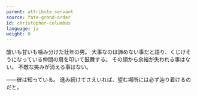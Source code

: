 ```yaml
---
parent: attribute.servant
source: fate-grand-order
id: christopher-columbus
language: ja
weight: 0
---
```


酸いも甘いも噛み分けた壮年の男。
大事なのは諦めない事だと語り、くじけそうになっている仲間の肩を叩いて鼓舞する。
その顔から余裕が失われる事はない。
不敵な笑みが消える事はない。

――彼は知っている。
進み続けてさえいれば、望む場所には必ず辿り着けるのだと。
